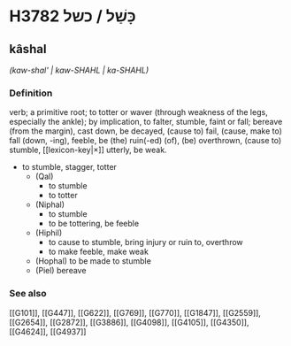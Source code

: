 # H3782 כָּשַׁל / כשל

## kâshal

_(kaw-shal' | kaw-SHAHL | ka-SHAHL)_

### Definition

verb; a primitive root; to totter or waver (through weakness of the legs, especially the ankle); by implication, to falter, stumble, faint or fall; bereave (from the margin), cast down, be decayed, (cause to) fail, (cause, make to) fall (down, -ing), feeble, be (the) ruin(-ed) (of), (be) overthrown, (cause to) stumble, [[lexicon-key|×]] utterly, be weak.

- to stumble, stagger, totter
    - (Qal)
        - to stumble
        - to totter
    - (Niphal)
        - to stumble
        - to be tottering, be feeble
    - (Hiphil)
        - to cause to stumble, bring injury or ruin to, overthrow
        - to make feeble, make weak
    - (Hophal) to be made to stumble
    - (Piel) bereave
### See also

[[G101]], [[G447]], [[G622]], [[G769]], [[G770]], [[G1847]], [[G2559]], [[G2654]], [[G2872]], [[G3886]], [[G4098]], [[G4105]], [[G4350]], [[G4624]], [[G4937]]

